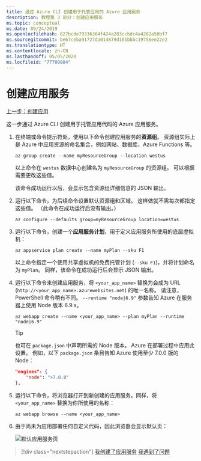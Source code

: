 ```yaml
---
title: 通过 Azure CLI 创建用于托管应用的 Azure 应用服务
description: 教程第 3 部分：创建应用服务
ms.topic: conceptual
ms.date: 09/24/2019
ms.openlocfilehash: 827bcde79336304f424a283ccbdc4a4282a50bf7
ms.sourcegitcommit: be67ceba91727da014879d16bbbbc19756ee22e2
ms.translationtype: HT
ms.contentlocale: zh-CN
ms.lasthandoff: 05/05/2020
ms.locfileid: "77709884"
---
```

# <a name="create-the-app-service"></a>创建应用服务

[上一步：创建应用](tutorial-vscode-azure-cli-node-02.md)

这一步通过 Azure CLI 创建用于托管应用代码的 Azure 应用服务。

1. 在终端或命令提示符处，使用以下命令创建应用服务的**资源组**。 资源组实际上是 Azure 中应用资源的命名集合，例如网站、数据库、Azure Functions 等。

    ```azurecli
    az group create --name myResourceGroup --location westus
    ```

    以上命令在 `westus` 数据中心创建名为 `myResourceGroup` 的资源组。 可以根据需要更改这些值。

    该命令成功运行以后，会显示包含资源组详细信息的 JSON 输出。

1. 运行以下命令，为后续命令设置默认资源组和区域。 这样做就不需每次都指定这些值。 （此命令在成功运行后没有输出。）

    ```azurecli
    az configure --defaults group=myResourceGroup location=westus
    ```

1. 运行以下命令，创建一个**应用服务计划**，用于定义应用服务所使用的底层虚拟机：

    ```azurecli
    az appservice plan create --name myPlan --sku F1
    ```

    以上命令指定一个使用共享虚拟机的免费托管计划 (`--sku F1`)，并将计划命名为 `myPlan`。 同样，该命令在成功运行后会显示 JSON 输出。

1. 运行以下命令来创建应用服务，将 `<your_app_name>` 替换为会成为 URL (`http://<your_app_name>.azurewebsites.net`) 的唯一名称。 请注意，PowerShell 命令稍有不同。 `--runtime "node|6.9"` 参数告知 Azure 在服务器上使用 Node 版本 6.9.x。

    ```azurecli
    az webapp create --name <your_app_name> --plan myPlan --runtime "node|6.9"
    ```

    > [!TIP]
    > 也可在 `package.json` 中声明所需的 Node 版本。 Azure 在部署过程中应用此设置。 例如，以下 `package.json` 条目告知 Azure 使用至少 7.0.0 版的 Node：
    >
    > ``` json
    > "engines": {
    >     "node": ">7.0.0"
    > },
    > ```

1. 运行以下命令，将浏览器打开到新创建的应用服务。同样，将 `<your_app_name>` 替换为你所使用的名称：

    ```azurecli
    az webapp browse --name <your_app_name>
    ```

1. 由于尚未为应用部署任何自定义代码，因此浏览器会显示默认页：

    ![默认应用服务页](media/azure-cli/azure-default-page.png)

> [!div class="nextstepaction"]
> [我创建了应用服务](tutorial-vscode-azure-cli-node-04.md) [我遇到了问题](https://www.research.net/r/PWZWZ52?tutorial=node-deployment&step=create-website)
